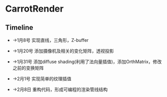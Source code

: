 # CarrotRender

## Timeline

- ->1月8号 实现直线，三角形，Z-buffer

- ->1月20号 添加摄像机及相关的变化矩阵，透视投影

- ->1月31号 添加diffuse shading(利用了法向量插值)，添加OrthMatrix，修改之前的变换矩阵

- ->2月1号 实现简单的纹理插值

- ->2月8日 重构代码，形成可编程的渲染管线结构
